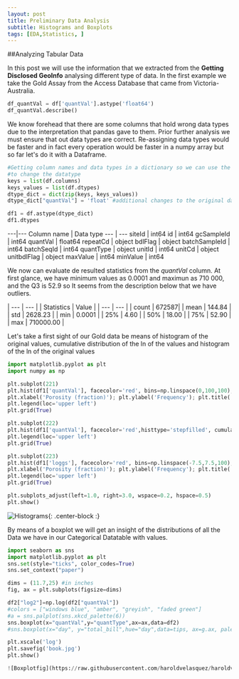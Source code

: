 ```yaml
---
layout: post
title: Preliminary Data Analysis
subtitle: Histograms and Boxplots
tags: [EDA,Statistics, ]
---
```


##Analyzing Tabular Data

In this post we will use the information that we extracted from the **Getting Disclosed GeoInfo** analysing different type of data. In the first example we take the Gold Assay from the Access Database that came from Victoria-Australia.

```python
df_quantVal = df['quantVal'].astype('float64')
df_quantVal.describe()
```

We know forehead that there are some columns that hold wrong data types due to the interpretation that pandas gave to them. Prior further analysis we must ensure that out data types are correct. Re-assigning data types would be faster and in fact  every operation would be faster in a numpy array but so far let's do it with a Dataframe.

```python
#Getting column names and data types in a dictionary so we can use the astype method in order
#to change the datatype
keys = list(df.columns)
keys_values = list(df.dtypes)
dtype_dict = dict(zip(keys, keys_values))
dtype_dict["quantVal"] = 'float' #additional changes to the original data types

df1 = df.astype(dtype_dict)
df1.dtypes
```

---|---
Column name | Data type
--- | ---
siteId | int64
id        |         int64
gcSampleId |        int64
quantVal    |     float64
repeatCd     |     object
bdlFlag       |    object
batchSampleId  |    int64
batchSeqId     |    int64
quantType       |  object
unitId        |     int64
unitCd         |   object
unitbdlFlag     |  object
maxValue         |  int64
minValue          | int64

We now can evaluate de resulted statistics from the _quantVal_ column. At first glance, we have minimum values  as 0.0001 and maximun as 710 000, and the Q3 is 52.9 so It seems from the description below that we have outliers.

| --- | --- |
| Statistics | Value |
| --- | --- |
| count |   672587|
| mean  |     144.84 |
| std   |   2628.23 |
| min   |     0.0001 |
| 25%   |    4.60 |
| 50%   |    18.00 |
| 75%   |       52.90 |
| max   | 710000.00 |


Let's take a first sight of our Gold data be means of histogram of the original values, cumulative distribution of the ln of the values and histogram of the ln of the original values

```python
import matplotlib.pyplot as plt
import numpy as np

plt.subplot(221)
plt.hist(df1['quantVal'], facecolor='red', bins=np.linspace(0,100,100),alpha=1,density=True,edgecolor='black',label='Gold')
plt.xlabel('Porosity (fraction)'); plt.ylabel('Frequency'); plt.title('Porosity Well 1 and 2')
plt.legend(loc='upper left')
plt.grid(True)

plt.subplot(222)
plt.hist(df1['quantVal'], facecolor='red',histtype='stepfilled', cumulative=True,bins=np.linspace(0,20,100), alpha=0.3, density=True,edgecolor='black',label='Gold')
plt.legend(loc='upper left')
plt.grid(True)

plt.subplot(223)
plt.hist(df1['loggs'], facecolor='red', bins=np.linspace(-7.5,7.5,100),alpha=1,density=True,edgecolor='black',label='Gold')
plt.xlabel('Porosity (fraction)'); plt.ylabel('Frequency'); plt.title('Porosity Well 1 and 2')
plt.legend(loc='upper left')
plt.grid(True)

plt.subplots_adjust(left=1.0, right=3.0, wspace=0.2, hspace=0.5)
plt.show()
```

![Histograms](https://raw.githubusercontent.com/haroldvelasquez/haroldvelasquez.github.io/master/img/Contextily.PNG){: .center-block :}

By means of a boxplot we will get an insight of the distributions of all the Data we have in our Categorical Datatable with values.

```python
import seaborn as sns
import matplotlib.pyplot as plt
sns.set(style="ticks", color_codes=True)
sns.set_context("paper")

dims = (11.7,25) #in inches
fig, ax = plt.subplots(figsize=dims)

df2["log2"]=np.log(df2["quantVal"])
#colors = ["windows blue", "amber", "greyish", "faded green"]
#a = sns.palplot(sns.xkcd_palette(6))
sns.boxplot(x="quantVal",y="quantType",ax=ax,data=df2)
#sns.boxplot(x="day", y="total_bill",hue="day",data=tips, ax=g.ax, palette="ch:.25")

plt.xscale('log')
plt.savefig('book.jpg')
plt.show()
```

```python
![Boxplotfig](https://raw.githubusercontent.com/haroldvelasquez/haroldvelasquez.github.io/master/img/Contextily.PNG){: .center-block :}
```